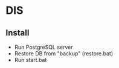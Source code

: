 # DIS

## Install

  - Run PostgreSQL server
  - Restore DB from "backup" (restore.bat)
  - Run start.bat
